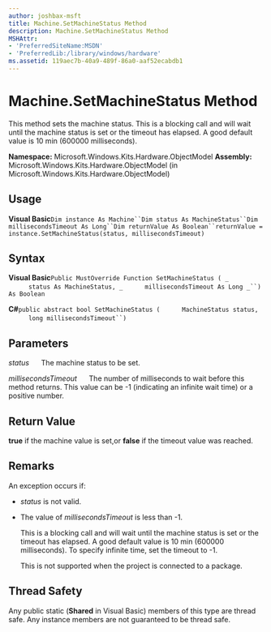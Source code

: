 ```yaml
---
author: joshbax-msft
title: Machine.SetMachineStatus Method
description: Machine.SetMachineStatus Method
MSHAttr:
- 'PreferredSiteName:MSDN'
- 'PreferredLib:/library/windows/hardware'
ms.assetid: 119aec7b-40a9-489f-86a0-aaf52ecabdb1
---
```


# Machine.SetMachineStatus Method


This method sets the machine status. This is a blocking call and will wait until the machine status is set or the timeout has elapsed. A good default value is 10 min (600000 milliseconds).

**Namespace:** Microsoft.Windows.Kits.Hardware.ObjectModel **Assembly:** Microsoft.Windows.Kits.Hardware.ObjectModel (in Microsoft.Windows.Kits.Hardware.ObjectModel)

## Usage


**Visual Basic**`Dim instance As Machine``Dim status As MachineStatus``Dim millisecondsTimeout As Long``Dim returnValue As Boolean``returnValue = instance.SetMachineStatus(status, millisecondsTimeout)`

## Syntax


**Visual Basic**`Public MustOverride Function SetMachineStatus ( _`           `status As MachineStatus, _`           `millisecondsTimeout As Long _``) As Boolean`

**C#**`public abstract bool SetMachineStatus (`           `MachineStatus status,`           `long millisecondsTimeout``)`

## Parameters


*status*      The machine status to be set.

*millisecondsTimeout*      The number of milliseconds to wait before this method returns. This value can be -1 (indicating an infinite wait time) or a positive number.

## Return Value


**true** if the machine value is set,or **false** if the timeout value was reached.

## Remarks


An exception occurs if:

-   *status* is not valid.

-   The value of *millisecondsTimeout* is less than -1.

    This is a blocking call and will wait until the machine status is set or the timeout has elapsed. A good default value is 10 min (600000 milliseconds). To specify infinite time, set the timeout to -1.

    This is not supported when the project is connected to a package.

## Thread Safety


Any public static (**Shared** in Visual Basic) members of this type are thread safe. Any instance members are not guaranteed to be thread safe.

 

 






